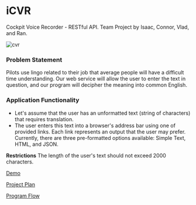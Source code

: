 # iCVR
Cockpit Voice Recorder - RESTful API. Team Project by Isaac, Connor, Vlad, and Ran.

![cvr](https://github.com/vgorbic1/CVR/blob/master/images/pilot.png)

### Problem Statement

Pilots use lingo related to their job that average people will have a difficult time understanding. Our web service will
allow the user to enter the text in question, and our program will decipher the meaning into common English.

### Application Functionality
* Let's assume that the user has an unformatted text (string of characters) that requires translation.
* The user enters this text into a browser's address bar using one of provided links. Each link represents an output
that the user may prefer. Currently, there are three pre-formatted options available: Simple Text, HTML, and JSON.

**Restrictions** The length of the user's text should not exceed 2000 characters.

[Demo](http://tomcat-vgorbic1.rhcloud.com/icvr/)

[Project Plan](https://github.com/vgorbic1/CVR/blob/master/projectPlan.md)

[Program Flow](https://github.com/vgorbic1/CVR/blob/master/images/program-flow.jpg)
